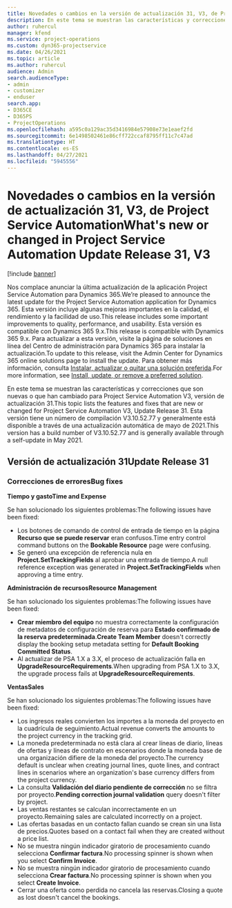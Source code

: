 ```yaml
---
title: Novedades o cambios en la versión de actualización 31, V3, de Project Service Automation
description: En este tema se muestran las características y correcciones que están disponibles en la versión de actualización 31, V3, de Project Service Automation.
author: ruhercul
manager: kfend
ms.service: project-operations
ms.custom: dyn365-projectservice
ms.date: 04/26/2021
ms.topic: article
ms.author: ruhercul
audience: Admin
search.audienceType:
- admin
- customizer
- enduser
search.app:
- D365CE
- D365PS
- ProjectOperations
ms.openlocfilehash: a595c0a129ac35d3416984e57908e73e1eaef2fd
ms.sourcegitcommit: 6e1498502461e86cff722ccaf8795ff11c7c47ad
ms.translationtype: HT
ms.contentlocale: es-ES
ms.lasthandoff: 04/27/2021
ms.locfileid: "5945556"
---
```

# <a name="whats-new-or-changed-in-project-service-automation-update-release-31-v3"></a><span data-ttu-id="84f65-103">Novedades o cambios en la versión de actualización 31, V3, de Project Service Automation</span><span class="sxs-lookup"><span data-stu-id="84f65-103">What's new or changed in Project Service Automation Update Release 31, V3</span></span>

[!include [banner](../includes/psa-now-project-operations.md)]

<span data-ttu-id="84f65-104">Nos complace anunciar la última actualización de la aplicación Project Service Automation para Dynamics 365.</span><span class="sxs-lookup"><span data-stu-id="84f65-104">We’re pleased to announce the latest update for the Project Service Automation application for Dynamics 365.</span></span> <span data-ttu-id="84f65-105">Esta versión incluye algunas mejoras importantes en la calidad, el rendimiento y la facilidad de uso.</span><span class="sxs-lookup"><span data-stu-id="84f65-105">This release includes some important improvements to quality, performance, and usability.</span></span> <span data-ttu-id="84f65-106">Esta versión es compatible con Dynamics 365 9.x.</span><span class="sxs-lookup"><span data-stu-id="84f65-106">This release is compatible with Dynamics 365 9.x.</span></span> <span data-ttu-id="84f65-107">Para actualizar a esta versión, visite la página de soluciones en línea del Centro de administración para Dynamics 365 para instalar la actualización.</span><span class="sxs-lookup"><span data-stu-id="84f65-107">To update to this release, visit the Admin Center for Dynamics 365 online solutions page to install the update.</span></span> <span data-ttu-id="84f65-108">Para obtener más información, consulta [Instalar, actualizar o quitar una solución preferida](/power-platform/admin/install-remove-preferred-solution).</span><span class="sxs-lookup"><span data-stu-id="84f65-108">For more information, see [Install, update, or remove a preferred solution](/power-platform/admin/install-remove-preferred-solution).</span></span>

<span data-ttu-id="84f65-109">En este tema se muestran las características y correcciones que son nuevas o que han cambiado para Project Service Automation V3, versión de actualización 31.</span><span class="sxs-lookup"><span data-stu-id="84f65-109">This topic lists the features and fixes that are new or changed for Project Service Automation V3, Update Release 31.</span></span> <span data-ttu-id="84f65-110">Esta versión tiene un número de compilación V3.10.52.77 y generalmente está disponible a través de una actualización automática de mayo de 2021.</span><span class="sxs-lookup"><span data-stu-id="84f65-110">This version has a build number of V3.10.52.77 and is generally available through a self-update in May 2021.</span></span>

## <a name="update-release-31"></a><span data-ttu-id="84f65-111">Versión de actualización 31</span><span class="sxs-lookup"><span data-stu-id="84f65-111">Update Release 31</span></span>

### <a name="bug-fixes"></a><span data-ttu-id="84f65-112">Correcciones de errores</span><span class="sxs-lookup"><span data-stu-id="84f65-112">Bug fixes</span></span>

<span data-ttu-id="84f65-113">**Tiempo y gasto**</span><span class="sxs-lookup"><span data-stu-id="84f65-113">**Time and Expense**</span></span>

<span data-ttu-id="84f65-114">Se han solucionado los siguientes problemas:</span><span class="sxs-lookup"><span data-stu-id="84f65-114">The following issues have been fixed:</span></span>

- <span data-ttu-id="84f65-115">Los botones de comando de control de entrada de tiempo en la página **Recurso que se puede reservar** eran confusos.</span><span class="sxs-lookup"><span data-stu-id="84f65-115">Time entry control command buttons on the **Bookable Resource** page were confusing.</span></span>
- <span data-ttu-id="84f65-116">Se generó una excepción de referencia nula en **Project.SetTrackingFields** al aprobar una entrada de tiempo.</span><span class="sxs-lookup"><span data-stu-id="84f65-116">A null reference exception was generated in **Project.SetTrackingFields** when approving a time entry.</span></span>

<span data-ttu-id="84f65-117">**Administración de recursos**</span><span class="sxs-lookup"><span data-stu-id="84f65-117">**Resource Management**</span></span>

<span data-ttu-id="84f65-118">Se han solucionado los siguientes problemas:</span><span class="sxs-lookup"><span data-stu-id="84f65-118">The following issues have been fixed:</span></span>

- <span data-ttu-id="84f65-119">**Crear miembro del equipo** no muestra correctamente la configuración de metadatos de configuración de reserva para **Estado confirmado de la reserva predeterminada**.</span><span class="sxs-lookup"><span data-stu-id="84f65-119">**Create Team Member** doesn't correctly display the booking setup metadata setting for **Default Booking Committed Status**.</span></span>
- <span data-ttu-id="84f65-120">Al actualizar de PSA 1.X a 3.X, el proceso de actualización falla en **UpgradeResourceRequirements**.</span><span class="sxs-lookup"><span data-stu-id="84f65-120">When upgrading from PSA 1.X to 3.X, the upgrade process fails at **UpgradeResourceRequirements**.</span></span>


<span data-ttu-id="84f65-121">**Ventas**</span><span class="sxs-lookup"><span data-stu-id="84f65-121">**Sales**</span></span>

<span data-ttu-id="84f65-122">Se han solucionado los siguientes problemas:</span><span class="sxs-lookup"><span data-stu-id="84f65-122">The following issues have been fixed:</span></span>

- <span data-ttu-id="84f65-123">Los ingresos reales convierten los importes a la moneda del proyecto en la cuadrícula de seguimiento.</span><span class="sxs-lookup"><span data-stu-id="84f65-123">Actual revenue converts the amounts to the project currency in the tracking grid.</span></span>
- <span data-ttu-id="84f65-124">La moneda predeterminada no está clara al crear líneas de diario, líneas de ofertas y líneas de contrato en escenarios donde la moneda base de una organización difiere de la moneda del proyecto.</span><span class="sxs-lookup"><span data-stu-id="84f65-124">The currency default is unclear when creating journal lines, quote lines, and contract lines in scenarios where an organization's base currency differs from the project currency.</span></span>
- <span data-ttu-id="84f65-125">La consulta **Validación del diario pendiente de corrección** no se filtra por proyecto.</span><span class="sxs-lookup"><span data-stu-id="84f65-125">**Pending correction journal validation** query doesn't filter by project.</span></span>
- <span data-ttu-id="84f65-126">Las ventas restantes se calculan incorrectamente en un proyecto.</span><span class="sxs-lookup"><span data-stu-id="84f65-126">Remaining sales are calculated incorrectly on a project.</span></span>
- <span data-ttu-id="84f65-127">Las ofertas basadas en un contacto fallan cuando se crean sin una lista de precios.</span><span class="sxs-lookup"><span data-stu-id="84f65-127">Quotes based on a contact fail when they are created without a price list.</span></span>
- <span data-ttu-id="84f65-128">No se muestra ningún indicador giratorio de procesamiento cuando selecciona **Confirmar factura**.</span><span class="sxs-lookup"><span data-stu-id="84f65-128">No processing spinner is shown when you select **Confirm Invoice**.</span></span>
- <span data-ttu-id="84f65-129">No se muestra ningún indicador giratorio de procesamiento cuando selecciona **Crear factura**.</span><span class="sxs-lookup"><span data-stu-id="84f65-129">No processing spinner is shown when you select **Create Invoice**.</span></span>
- <span data-ttu-id="84f65-130">Cerrar una oferta como perdida no cancela las reservas.</span><span class="sxs-lookup"><span data-stu-id="84f65-130">Closing a quote as lost doesn't cancel the bookings.</span></span>







